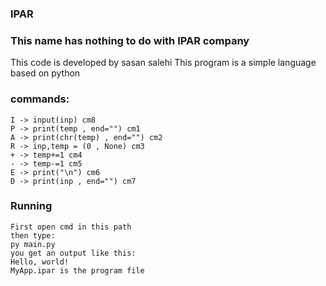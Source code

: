 ### IPAR
### This name has nothing to do with IPAR company

This code is developed by sasan salehi
This program is a simple language based on python

### commands:
```
I -> input(inp) cm8
P -> print(temp , end="") cm1
A -> print(chr(temp) , end="") cm2
R -> inp,temp = (0 , None) cm3
+ -> temp+=1 cm4
- -> temp-=1 cm5
E -> print("\n") cm6
D -> print(inp , end="") cm7
```
### Running
```
First open cmd in this path
then type:
py main.py
you get an output like this:
Hello, world!
MyApp.ipar is the program file
```